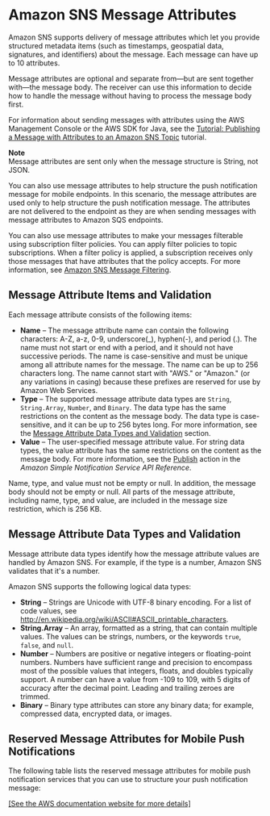 # Amazon SNS Message Attributes<a name="sns-message-attributes"></a>

Amazon SNS supports delivery of message attributes which let you provide structured metadata items \(such as timestamps, geospatial data, signatures, and identifiers\) about the message\. Each message can have up to 10 attributes\.

Message attributes are optional and separate from—but are sent together with—the message body\. The receiver can use this information to decide how to handle the message without having to process the message body first\.

For information about sending messages with attributes using the AWS Management Console or the AWS SDK for Java, see the [Tutorial: Publishing a Message with Attributes to an Amazon SNS Topic](sns-tutorial-publish-message-with-attributes.md) tutorial\.

**Note**  
Message attributes are sent only when the message structure is String, not JSON\.

You can also use message attributes to help structure the push notification message for mobile endpoints\. In this scenario, the message attributes are used only to help structure the push notification message\. The attributes are not delivered to the endpoint as they are when sending messages with message attributes to Amazon SQS endpoints\.

You can also use message attributes to make your messages filterable using subscription filter policies\. You can apply filter policies to topic subscriptions\. When a filter policy is applied, a subscription receives only those messages that have attributes that the policy accepts\. For more information, see [Amazon SNS Message Filtering](sns-message-filtering.md)\.

## Message Attribute Items and Validation<a name="SNSMessageAttributesNTV"></a>

Each message attribute consists of the following items:
+ **Name** – The message attribute name can contain the following characters: A\-Z, a\-z, 0\-9, underscore\(\_\), hyphen\(\-\), and period \(\.\)\. The name must not start or end with a period, and it should not have successive periods\. The name is case\-sensitive and must be unique among all attribute names for the message\. The name can be up to 256 characters long\. The name cannot start with "AWS\." or "Amazon\." \(or any variations in casing\) because these prefixes are reserved for use by Amazon Web Services\.
+ **Type** – The supported message attribute data types are `String`, `String.Array`, `Number`, and `Binary`\. The data type has the same restrictions on the content as the message body\. The data type is case\-sensitive, and it can be up to 256 bytes long\. For more information, see the [Message Attribute Data Types and Validation](#SNSMessageAttributes.DataTypes) section\.
+ **Value** – The user\-specified message attribute value\. For string data types, the value attribute has the same restrictions on the content as the message body\. For more information, see the [Publish](https://docs.aws.amazon.com/sns/latest/api/API_Publish.html) action in the *Amazon Simple Notification Service API Reference*\.

Name, type, and value must not be empty or null\. In addition, the message body should not be empty or null\. All parts of the message attribute, including name, type, and value, are included in the message size restriction, which is 256 KB\.

## Message Attribute Data Types and Validation<a name="SNSMessageAttributes.DataTypes"></a>

Message attribute data types identify how the message attribute values are handled by Amazon SNS\. For example, if the type is a number, Amazon SNS validates that it's a number\.

Amazon SNS supports the following logical data types:
+ **String** – Strings are Unicode with UTF\-8 binary encoding\. For a list of code values, see [http://en\.wikipedia\.org/wiki/ASCII\#ASCII\_printable\_characters](http://en.wikipedia.org/wiki/ASCII#ASCII_printable_characters)\.
+ **String\.Array** – An array, formatted as a string, that can contain multiple values\. The values can be strings, numbers, or the keywords `true`, `false`, and `null`\.
+ **Number** – Numbers are positive or negative integers or floating\-point numbers\. Numbers have sufficient range and precision to encompass most of the possible values that integers, floats, and doubles typically support\. A number can have a value from \-109 to 109, with 5 digits of accuracy after the decimal point\. Leading and trailing zeroes are trimmed\.
+ **Binary** – Binary type attributes can store any binary data; for example, compressed data, encrypted data, or images\.

## Reserved Message Attributes for Mobile Push Notifications<a name="sns-attrib-mobile-reserved"></a>

The following table lists the reserved message attributes for mobile push notification services that you can use to structure your push notification message: 

[\[See the AWS documentation website for more details\]](http://docs.aws.amazon.com/sns/latest/dg/sns-message-attributes.html)